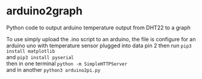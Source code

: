 # arduino2graph
Python code to output arduino temperature output from DHT22 to a graph

To use simply upload the .ino script to an arduino, the file is configure for an arduino uno with temperature sensor plugged into data pin 2
then run ```pip3 install matplotlib```  
and ```pip3 install pyserial```  
then in one terminal ```python -m SimpleHTTPServer```  
and in another ```python3 arduino2pi.py```  

